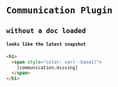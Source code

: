 # `Communication Plugin`

## `without a doc loaded`

####   `looks like the latest snapshot`

```html
<h1>
  <span style="color: var(--base1)">
    [communication.missing]
  </span>
</h1>

```

